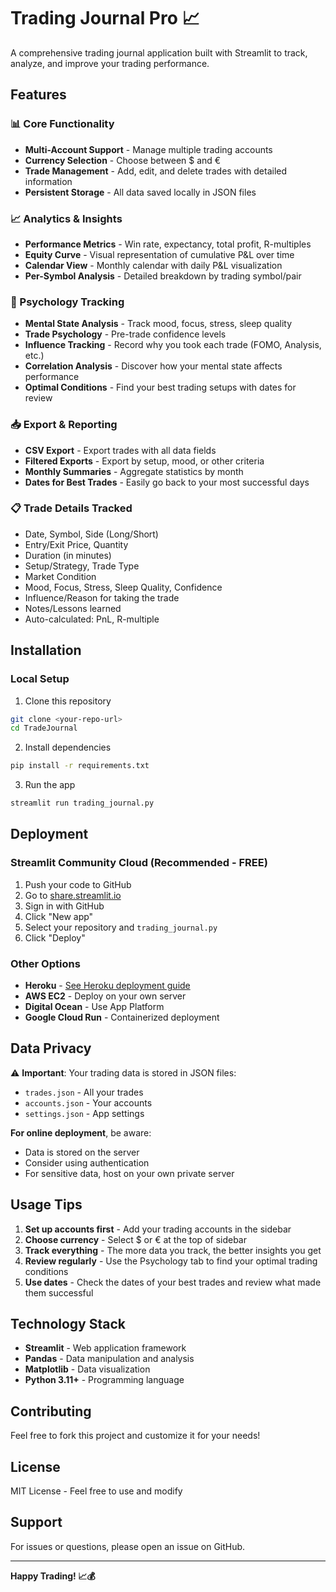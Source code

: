 # Trading Journal Pro 📈

A comprehensive trading journal application built with Streamlit to track, analyze, and improve your trading performance.

## Features

### 📊 Core Functionality
- **Multi-Account Support** - Manage multiple trading accounts
- **Currency Selection** - Choose between $ and €
- **Trade Management** - Add, edit, and delete trades with detailed information
- **Persistent Storage** - All data saved locally in JSON files

### 📈 Analytics & Insights
- **Performance Metrics** - Win rate, expectancy, total profit, R-multiples
- **Equity Curve** - Visual representation of cumulative P&L over time
- **Calendar View** - Monthly calendar with daily P&L visualization
- **Per-Symbol Analysis** - Detailed breakdown by trading symbol/pair

### 🧠 Psychology Tracking
- **Mental State Analysis** - Track mood, focus, stress, sleep quality
- **Trade Psychology** - Pre-trade confidence levels
- **Influence Tracking** - Record why you took each trade (FOMO, Analysis, etc.)
- **Correlation Analysis** - Discover how your mental state affects performance
- **Optimal Conditions** - Find your best trading setups with dates for review

### 📥 Export & Reporting
- **CSV Export** - Export trades with all data fields
- **Filtered Exports** - Export by setup, mood, or other criteria
- **Monthly Summaries** - Aggregate statistics by month
- **Dates for Best Trades** - Easily go back to your most successful days

### 📋 Trade Details Tracked
- Date, Symbol, Side (Long/Short)
- Entry/Exit Price, Quantity
- Duration (in minutes)
- Setup/Strategy, Trade Type
- Market Condition
- Mood, Focus, Stress, Sleep Quality, Confidence
- Influence/Reason for taking the trade
- Notes/Lessons learned
- Auto-calculated: PnL, R-multiple

## Installation

### Local Setup

1. Clone this repository
```bash
git clone <your-repo-url>
cd TradeJournal
```

2. Install dependencies
```bash
pip install -r requirements.txt
```

3. Run the app
```bash
streamlit run trading_journal.py
```

## Deployment

### Streamlit Community Cloud (Recommended - FREE)

1. Push your code to GitHub
2. Go to [share.streamlit.io](https://share.streamlit.io)
3. Sign in with GitHub
4. Click "New app"
5. Select your repository and `trading_journal.py`
6. Click "Deploy"

### Other Options
- **Heroku** - [See Heroku deployment guide](https://devcenter.heroku.com/articles/python-gunicorn)
- **AWS EC2** - Deploy on your own server
- **Digital Ocean** - Use App Platform
- **Google Cloud Run** - Containerized deployment

## Data Privacy

⚠️ **Important**: Your trading data is stored in JSON files:
- `trades.json` - All your trades
- `accounts.json` - Your accounts
- `settings.json` - App settings

**For online deployment**, be aware:
- Data is stored on the server
- Consider using authentication
- For sensitive data, host on your own private server

## Usage Tips

1. **Set up accounts first** - Add your trading accounts in the sidebar
2. **Choose currency** - Select $ or € at the top of sidebar
3. **Track everything** - The more data you track, the better insights you get
4. **Review regularly** - Use the Psychology tab to find your optimal trading conditions
5. **Use dates** - Check the dates of your best trades and review what made them successful

## Technology Stack

- **Streamlit** - Web application framework
- **Pandas** - Data manipulation and analysis
- **Matplotlib** - Data visualization
- **Python 3.11+** - Programming language

## Contributing

Feel free to fork this project and customize it for your needs!

## License

MIT License - Feel free to use and modify

## Support

For issues or questions, please open an issue on GitHub.

---

**Happy Trading! 📈💰**

